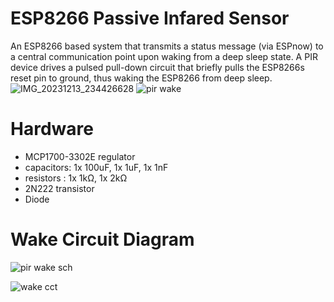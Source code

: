 # ESP8266 Passive Infared Sensor

An ESP8266 based system that transmits a status message (via ESPnow) to a central communication point upon waking from a deep sleep state. A PIR device drives a pulsed pull-down circuit that briefly pulls the ESP8266s reset pin to ground, thus waking the ESP8266 from deep sleep.
![IMG_20231213_234426628](https://github.com/CountZero1066/ESP8266-Deep-sleep-with-PIR-wake-and-ESPnow-status-transmission/assets/32957102/a802df7e-11ba-47ba-9c24-18f2b4b126d0)
![pir wake](https://github.com/CountZero1066/ESP8266-Deep-sleep-with-PIR-wake-and-ESPnow-status-transmission/assets/32957102/49121ae4-7b51-487a-86d0-18c2bbe48273)

# Hardware

- MCP1700-3302E regulator
- capacitors: 1x 100uF, 1x 1uF, 1x 1nF 
- resistors : 1x 1kΩ, 1x 2kΩ
- 2N222 transistor
- Diode

# Wake Circuit Diagram
![pir wake sch](https://github.com/CountZero1066/ESP8266-Deep-sleep-with-PIR-wake-and-ESPnow-status-transmission/assets/32957102/4bc91ea5-0fe3-4910-b9c5-2ae5ead85b7f)

![wake cct](https://github.com/CountZero1066/ESP8266-Deep-sleep-with-PIR-wake-and-ESPnow-status-transmission/assets/32957102/a34e655d-9f50-4b42-b1df-d2531aba9548)
